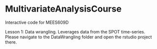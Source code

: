 # MultivariateAnalysisCourse
Interactive code for MEES609D

Lesson 1: Data wrangling. Leverages data from the SPOT time-series. Please navigate to the DataWrangling folder and open the rstudio project there.
